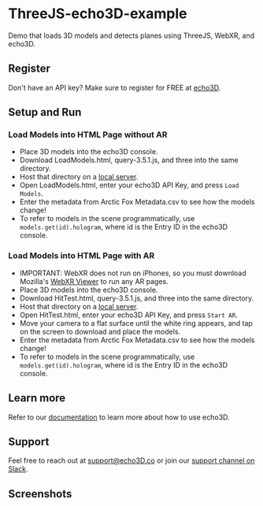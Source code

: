 # ThreeJS-echo3D-example
Demo that loads 3D models and detects planes using ThreeJS, WebXR, and echo3D.

## Register
Don't have an API key? Make sure to register for FREE at [echo3D](https://console.echo3D.co/#/auth/register).

## Setup and Run
### Load Models into HTML Page without AR
* Place 3D models into the echo3D console.
* Download LoadModels.html, query-3.5.1.js, and three into the same directory.
* Host that directory on a [local server](https://threejs.org/docs/#manual/en/introduction/How-to-run-things-locally).
* Open LoadModels.html, enter your echo3D API Key, and press `Load Models`.
* Enter the metadata from Arctic Fox Metadata.csv to see how the models change!
* To refer to models in the scene programmatically, use `models.get(id).hologram`, where id is the Entry ID in the echo3D console.

### Load Models into HTML Page with AR
* IMPORTANT: WebXR does not run on iPhones, so you must download Mozilla's [WebXR Viewer](https://apps.apple.com/us/app/webxr-viewer/id1295998056) to run any AR pages.
* Place 3D models into the echo3D console.
* Download HitTest.html, query-3.5.1.js, and three into the same directory.
* Host that directory on a [local server](https://threejs.org/docs/#manual/en/introduction/How-to-run-things-locally).
* Open HitTest.html, enter your echo3D API Key, and press `Start AR`.
* Move your camera to a flat surface until the white ring appears, and tap on the screen to download and place the models.
* Enter the metadata from Arctic Fox Metadata.csv to see how the models change!
* To refer to models in the scene programmatically, use `models.get(id).hologram`, where id is the Entry ID in the echo3D console.


## Learn more
Refer to our [documentation](https://docs.echo3D.co/unity/) to learn more about how to use echo3D.

## Support
Feel free to reach out at [support@echo3D.co](mailto:support@echo3D.co) or join our [support channel on Slack](https://go.echo3D.co/join). 

## Screenshots
